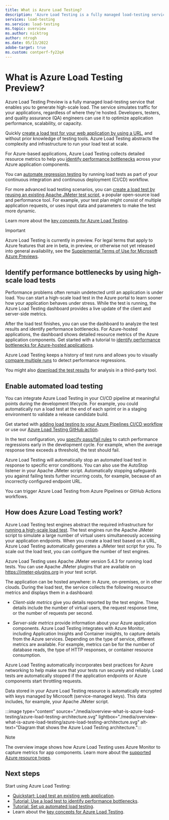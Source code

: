 ```yaml
---
title: What is Azure Load Testing?
description: 'Azure Load Testing is a fully managed load-testing service for generating high-scale loads and identifying performance bottlenecks. Quickly create a load test based on a URL or by using existing JMeter scripts.'
services: load-testing
ms.service: load-testing
ms.topic: overview
ms.author: nicktrog
author: ntrogh
ms.date: 05/13/2022
adobe-target: true
ms.custom: contperf-fy22q4
---
```


# What is Azure Load Testing Preview?

Azure Load Testing Preview is a fully managed load-testing service that enables you to generate high-scale load. The service simulates traffic for your applications, regardless of where they're hosted. Developers, testers, and quality assurance (QA) engineers can use it to optimize application performance, scalability, or capacity. 

Quickly [create a load test for your web application by using a URL](./quickstart-create-and-run-load-test.md), and without prior knowledge of testing tools. Azure Load Testing abstracts the complexity and infrastructure to run your load test at scale.

For Azure-based applications, Azure Load Testing collects detailed resource metrics to help you [identify performance bottlenecks](#identify-performance-bottlenecks-by-using-high-scale-load-tests) across your Azure application components.

You can [automate regression testing](#enable-automated-load-testing) by running load tests as part of your continuous integration and continuous deployment (CI/CD) workflow.

For more advanced load testing scenarios, you can [create a load test by reusing an existing Apache JMeter test script](how-to-create-and-run-load-test-with-jmeter-script.md), a popular open-source load and performance tool. For example, your test plan might consist of multiple application requests, or uses input data and parameters to make the test more dynamic.

Learn more about the [key concepts for Azure Load Testing](./concept-load-testing-concepts.md).

> [!IMPORTANT]
> Azure Load Testing is currently in preview. For legal terms that apply to Azure features that are in beta, in preview, or otherwise not yet released into general availability, see the [Supplemental Terms of Use for Microsoft Azure Previews](https://azure.microsoft.com/support/legal/preview-supplemental-terms/).

## Identify performance bottlenecks by using high-scale load tests

Performance problems often remain undetected until an application is under load. You can start a high-scale load test in the Azure portal to learn sooner how your application behaves under stress. While the test is running, the Azure Load Testing dashboard provides a live update of the client and server-side metrics.

After the load test finishes, you can use the dashboard to analyze the test results and identify performance bottlenecks. For Azure-hosted applications, the dashboard shows detailed resource metrics of the Azure application components. Get started with a tutorial to [identify performance bottlenecks for Azure-hosted applications](./tutorial-identify-bottlenecks-azure-portal.md).

Azure Load Testing keeps a history of test runs and allows you to visually [compare multiple runs](./how-to-compare-multiple-test-runs.md) to detect performance regressions.

You might also [download the test results](./how-to-export-test-results.md) for analysis in a third-party tool.

## Enable automated load testing

You can integrate Azure Load Testing in your CI/CD pipeline at meaningful points during the development lifecycle. For example, you could automatically run a load test at the end of each sprint or in a staging environment to validate a release candidate build.

Get started with [adding load testing to your Azure Pipelines CI/CD workflow](./tutorial-cicd-azure-pipelines.md) or use our [Azure Load Testing GitHub action](./tutorial-cicd-github-actions.md).

In the test configuration, you [specify pass/fail rules](./how-to-define-test-criteria.md) to catch performance regressions early in the development cycle. For example, when the average response time exceeds a threshold, the test should fail.

Azure Load Testing will automatically stop an automated load test in response to specific error conditions. You can also use the AutoStop listener in your Apache JMeter script. Automatically stopping safeguards you against failing tests further incurring costs, for example, because of an incorrectly configured endpoint URL.

You can trigger Azure Load Testing from Azure Pipelines or GitHub Actions workflows.

## How does Azure Load Testing work?

Azure Load Testing test engines abstract the required infrastructure for [running a high-scale load test](./how-to-high-scale-load.md). The test engines run the Apache JMeter script to simulate a large number of virtual users simultaneously accessing your application endpoints. When you create a load test based on a URL, Azure Load Testing automatically generates a JMeter test script for you. To scale out the load test, you can configure the number of test engines.

Azure Load Testing uses Apache JMeter version 5.4.3 for running load tests. You can use Apache JMeter plugins that are available on https://jmeter-plugins.org in your test script.

The application can be hosted anywhere: in Azure, on-premises, or in other clouds. During the load test, the service collects the following resource metrics and displays them in a dashboard:

- *Client-side metrics* give you details reported by the test engine. These details include the number of virtual users, the request response time, or the number of requests per second.

- *Server-side metrics* provide information about your Azure application components. Azure Load Testing integrates with Azure Monitor, including Application Insights and Container insights, to capture details from the Azure services. Depending on the type of service, different metrics are available. For example, metrics can be for the number of database reads, the type of HTTP responses, or container resource consumption.

Azure Load Testing automatically incorporates best practices for Azure networking to help make sure that your tests run securely and reliably. Load tests are automatically stopped if the application endpoints or Azure components start throttling requests.

Data stored in your Azure Load Testing resource is automatically encrypted with keys managed by Microsoft (service-managed keys). This data includes, for example, your Apache JMeter script.

:::image type="content" source="./media/overview-what-is-azure-load-testing/azure-load-testing-architecture.svg" lightbox="./media/overview-what-is-azure-load-testing/azure-load-testing-architecture.svg" alt-text="Diagram that shows the Azure Load Testing architecture.":::

> [!NOTE]
> The overview image shows how Azure Load Testing uses Azure Monitor to capture metrics for app components. Learn more about the [supported Azure resource types](./resource-supported-azure-resource-types.md).

## Next steps

Start using Azure Load Testing:
- [Quickstart: Load test an existing web application](./quickstart-create-and-run-load-test.md).
- [Tutorial: Use a load test to identify performance bottlenecks](./tutorial-identify-bottlenecks-azure-portal.md).
- [Tutorial: Set up automated load testing](./tutorial-cicd-azure-pipelines.md).
- Learn about the [key concepts for Azure Load Testing](./concept-load-testing-concepts.md).
